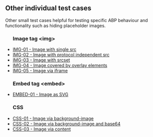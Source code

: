 <h2>Other individual test cases</h2>
<p>Other small test cases helpful for testing specific ABP behaviour and functionality such as hiding placeholder images.</p>
<ul class="abp-pagelist">
  <h3>Image tag &lt;img&gt;</h3>
  <li><a href="testcases/img/01">IMG-01 - Image with single src</a></li>
  <li><a href="testcases/img/02">IMG-02 - Image with protocol independent src</a></li>
  <li><a href="testcases/img/03">IMG-03 - Image with srcset</a></li>
  <li><a href="testcases/img/04">IMG-04 - Image covered by overlay elements</a></li>
  <li><a href="testcases/img/05">IMG-05 - Image via iframe</a></li>
</ul>
<ul class="abp-pagelist">
  <h3>Embed tag &lt;embed&gt;</h3>
  <li><a href="testcases/embed/01">EMBED-01 - Image as SVG</a></li>
</ul>
<ul class="abp-pagelist">
  <h3>CSS</h3>
  <li><a href="testcases/css/01">CSS-01 - Image via background-image</a></li>
  <li><a href="testcases/css/02">CSS-02 - Image via background-image and base64</a></li>
  <li><a href="testcases/css/03">CSS-03 - Image via content</a></li>
</ul>